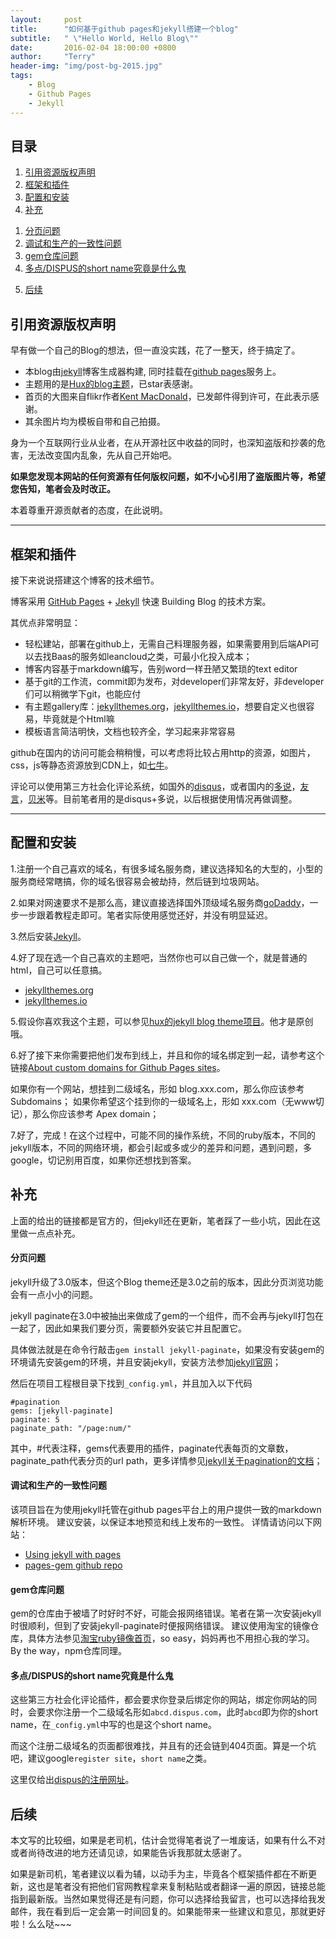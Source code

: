 ```yaml
---
layout:     post
title:      "如何基于github pages和jekyll搭建一个blog"
subtitle:   " \"Hello World, Hello Blog\""
date:       2016-02-04 18:00:00 +0800
author:     "Terry"
header-img: "img/post-bg-2015.jpg"
tags:
    - Blog
    - Github Pages
    - Jekyll
---
```


## 目录

1. [引用资源版权声明](#section-1)
2. [框架和插件](#section-2)
3. [配置和安装](#section-3)
4. [补充](#section-4)
  1) [分页问题](#section-5)
  2) [调试和生产的一致性问题](#section-6)
  3) [gem仓库问题](#gem)
  4) [多点/DISPUS的short name究竟是什么鬼](#dispusshort-name)
5. [后续](#section-7)

## 引用资源版权声明

早有做一个自己的Blog的想法，但一直没实践，花了一整天，终于搞定了。

* 本blog由[jekyll](https://jekyllrb.com/)博客生成器构建, 同时挂载在[github pages](https://pages.github.com/)服务上。
* 主题用的是[Hux的blog主题](https://github.com/Huxpro/huxpro.github.io)，已star表感谢。
* 首页的大图来自flikr作者[Kent MacDonald](https://www.flickr.com/photos/67617854@N04/)，已发邮件得到许可，在此表示感谢。
* 其余图片均为模板自带和自己拍摄。

身为一个互联网行业从业者，在从开源社区中收益的同时，也深知盗版和抄袭的危害，无法改变国内乱象，先从自己开始吧。

**如果您发现本网站的任何资源有任何版权问题，如不小心引用了盗版图片等，希望您告知，笔者会及时改正。**

本着尊重开源贡献者的态度，在此说明。

---

## 框架和插件

接下来说说搭建这个博客的技术细节。  

博客采用 [GitHub Pages](https://pages.github.com/) + [Jekyll](http://jekyllrb.com/) 快速 Building Blog 的技术方案。

其优点非常明显：

* 轻松建站，部署在github上，无需自己料理服务器，如果需要用到后端API可以去找Baas的服务如leancloud之类，可最小化投入成本；
* 博客内容基于markdown编写，告别word一样丑陋又繁琐的text editor
* 基于git的工作流，commit即为发布，对developer们非常友好，非developer们可以稍微学下git，也能应付
* 有主题gallery库：[jekyllthemes.org](http://jekyllthemes.org/)，[jekyllthemes.io](http://jekyllthemes.io/)，想要自定义也很容易，毕竟就是个Html嘛
* 模板语言简洁明快，文档也较齐全，学习起来非常容易

github在国内的访问可能会稍稍慢，可以考虑将比较占用http的资源，如图片，css，js等静态资源放到CDN上，如[七牛](http://www.qiniu.com)。

评论可以使用第三方社会化评论系统，如国外的[disqus](https://disqus.com/)，或者国内的[多说](http://duoshuo.com/)，[友言](http://uyan.cc/)，[贝米](http://baye.me/)等。目前笔者用的是disqus+多说，以后根据使用情况再做调整。

---

## 配置和安装

1.注册一个自己喜欢的域名，有很多域名服务商，建议选择知名的大型的，小型的服务商经常瞎搞，你的域名很容易会被劫持，然后链到垃圾网站。

2.如果对网速要求不是那么高，建议直接选择国外顶级域名服务商[goDaddy](https://www.godaddy.com/)，一步一步跟着教程走即可。笔者实际使用感觉还好，并没有明显延迟。

3.然后安装[Jekyll](http://jekyllrb.com/)。

4.好了现在选一个自己喜欢的主题吧，当然你也可以自己做一个，就是普通的html，自己可以任意搞。

* [jekyllthemes.org](http://jekyllthemes.org/)
* [jekyllthemes.io](http://jekyllthemes.io/)

5.假设你喜欢我这个主题，可以参见[hux的jekyll blog theme项目](https://github.com/Huxpro/huxpro.github.io)。他才是原创哦。

6.好了接下来你需要把他们发布到线上，并且和你的域名绑定到一起，请参考这个链接[About custom domains for Github Pages sites](https://help.github.com/articles/about-custom-domains-for-github-pages-sites/)。

>
如果你有一个网站，想挂到二级域名，形如 blog.xxx.com，那么你应该参考 Subdomains；
如果你希望这个挂到你的一级域名上，形如 xxx.com（无www切记），那么你应该参考 Apex domain；

7.好了，完成！在这个过程中，可能不同的操作系统，不同的ruby版本，不同的jekyll版本，不同的网络环境，都会引起或多或少的差异和问题，遇到问题，多google，切记别用百度，如果你还想找到答案。

## 补充

上面的给出的链接都是官方的，但jekyll还在更新，笔者踩了一些小坑，因此在这里做一点点补充。

#### 分页问题

jekyll升级了3.0版本，但这个Blog theme还是3.0之前的版本，因此分页浏览功能会有一点小小的问题。

jekyll paginate在3.0中被抽出来做成了gem的一个组件，而不会再与jekyll打包在一起了，因此如果我们要分页，需要额外安装它并且配置它。

具体做法就是在命令行敲击`gem install jekyll-paginate`，如果没有安装gem的环境请先安装gem的环境，并且安装jekyll，安装方法参加[jekyll官网](http://jekyllrb.com/)；

然后在项目工程根目录下找到`_config.yml`，并且加入以下代码

    #pagination
    gems: [jekyll-paginate]
    paginate: 5
    paginate_path: "/page:num/"

其中，#代表注释，gems代表要用的插件，paginate代表每页的文章数，paginate_path代表分页的url path，更多详情参见[jekyll关于pagination的文档](http://jekyllrb.com/docs/pagination/)；

#### 调试和生产的一致性问题

该项目旨在为使用jekyll托管在github pages平台上的用户提供一致的markdown解析环境。
建议安装，以保证本地预览和线上发布的一致性。
详情请访问以下网站：

* [Using jekyll with pages](https://help.github.com/articles/using-jekyll-with-pages/)
* [pages-gem github repo](https://github.com/github/pages-gem)

#### gem仓库问题

gem的仓库由于被墙了时好时不好，可能会报网络错误。笔者在第一次安装jekyll时很顺利，但到了安装jekyll-paginate时便报网络错误。
建议使用淘宝的镜像仓库，具体方法参见[淘宝ruby镜像首页](https://ruby.taobao.org/)，so easy，妈妈再也不用担心我的学习。
By the way，npm仓库同理。

#### 多点/DISPUS的short name究竟是什么鬼

这些第三方社会化评论插件，都会要求你登录后绑定你的网站，绑定你网站的同时，会要求你注册一个二级域名形如`abcd.dispus.com`，此时`abcd`即为你的short name，在`_config.yml`中写的也是这个short name。

而这个注册二级域名的页面都很难找，并且有的还会链到404页面。算是一个坑吧，建议google`register site`，`short name`之类。

这里仅给出[dispus的注册网址](https://disqus.com/admin/create/)。

## 后续

本文写的比较细，如果是老司机，估计会觉得笔者说了一堆废话，如果有什么不对或者尚待改进的地方还请见谅，如果能告诉我那就太感谢了。

如果是新司机，笔者建议以看为辅，以动手为主，毕竟各个框架插件都在不断更新，这也是笔者没有把他们官网教程拿来复制粘贴或者翻译一遍的原因，链接总能指到最新版。当然如果觉得还是有问题，你可以选择给我留言，也可以选择给我发邮件，我在看到后一定会第一时间回复的。如果能带来一些建议和意见，那就更好啦！么么哒~~~
